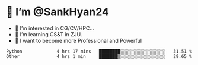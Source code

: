# 👋 I’m @SankHyan24

- 👀 I’m interested in CG/CV/HPC...
- 🌱 I’m learning CS&T in ZJU.
- 💞️ I want to become more Professional and Powerful


<!---
SankHyan24/SankHyan24 is a ✨ special ✨ repository because its `README.md` (this file) appears on your GitHub profile.
You can click the Preview link to take a look at your changes.
--->
<!--START_SECTION:waka-->

```text
Python             4 hrs 17 mins   ████████░░░░░░░░░░░░░░░░░   31.51 %
Other              4 hrs 1 min     ███████▒░░░░░░░░░░░░░░░░░   29.65 %
```

<!--END_SECTION:waka-->
